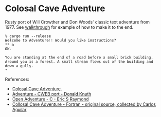 # Colosal Cave Adventure

Rusty port of Will Crowther and Don Woods' classic text adventure from 1977.
See [walkthrough](WALKTHROUGH.txt) for example of how to make it to the end.

```
% cargo run --release
Welcome to Adventure!! Would you like instructions?
** n
OK.

You are standing at the end of a road before a small brick building. Around you is a forest. A small stream flows out of the building and down a gully.
*  
```

References:
* [Colosal Cave Adventure](https://en.wikipedia.org/wiki/Colossal_Cave_Adventure/). 
* [Adventure - CWEB port - Donald Knuth](https://www-cs-faculty.stanford.edu/~knuth/programs/advent.w.gz)
* [Open Adventure - C - Eric S Raymond](https://gitlab.com/esr/open-adventure/-/tree/master/)
* [Collosal Cave Adventure - Fortran - original source, collected by Carlos Aguilar](https://github.com/wh0am1-dev/adventure/tree/master/)
